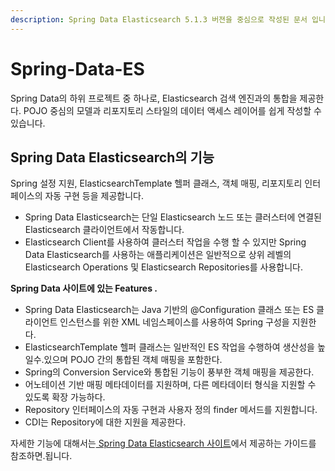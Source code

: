 ```yaml
---
description: Spring Data Elasticsearch 5.1.3 버젼을 중심으로 작성된 문서 입니다.
---
```


# Spring-Data-ES

Spring Data의 하위 프로젝트 중 하나로, Elasticsearch 검색 엔진과의 통합을 제공한다. POJO 중심의 모델과 리포지토리 스타일의 데이터 액세스 레이어를 쉽게 작성할 수 있습니다.

## **Spring Data Elasticsearch의 기능**

Spring 설정 지원, ElasticsearchTemplate 헬퍼 클래스, 객체 매핑, 리포지토리 인터페이스의 자동 구현 등을 제공합니다.

* Spring Data Elasticsearch는 단일 Elasticsearch 노드 또는 클러스터에 연결된 Elasticsearch 클라이언트에서 작동합니다.
* Elasticsearch Client를 사용하여 클러스터 작업을 수행 할 수 있지만 Spring Data Elasticsearch를 사용하는 애플리케이션은 일반적으로 상위 레벨의 Elasticsearch Operations 및 Elasticsearch Repositories를 사용합니다.

**Spring Data 사이트에 있는 Features .**

* Spring Data Elasticsearch는 Java 기반의 @Configuration 클래스 또는 ES 클라이언트 인스턴스를 위한 XML 네임스페이스를 사용하여 Spring 구성을 지원한다.
* &#x20;ElasticsearchTemplate 헬퍼 클래스는 일반적인 ES 작업을 수행하여 생산성을 높일수.있으며 POJO 간의 통합된 객체 매핑을 포함한다.&#x20;
* Spring의 Conversion Service와 통합된 기능이 풍부한 객체 매핑을 제공한다.&#x20;
* 어노테이션 기반 매핑 메타데이터를 지원하며, 다른 메타데이터 형식을 지원할 수 있도록 확장 가능하다.&#x20;
* Repository 인터페이스의 자동 구현과 사용자 정의 finder 메서드를 지원합니다.&#x20;
* CDI는 Repository에 대한 지원을 제공한다.

자세한 기능에 대해서는[ Spring Data Elasticsearch 사이트](https://spring.io/projects/spring-data-elasticsearch)에서 제공하는 가이드를 참조하면.됩니다.



